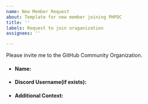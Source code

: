 ```yaml
---
name: New Member Request
about: Template for new member joining PHPDC
title: ''
labels: Request to join oraganization
assignees: ''

---
```


<!---
Invitation will be sent for the GitHub Organization soon. We look forward to having you part of our community :nerd_face:
Don't forget after accepting to make it public so it appears on your GitHub profile for everyone else to see, you can do this by finding your name in the GitHub organization list and change the drop down to public https://github.com/orgs/PHP-DC/people 
-->

Please invite me to the GitHub Community Organization. 
<!--more-specification(if any)-->

<!--Some Details-->
- #### Name:

- #### Discord Username(if exists): 
<!--https://discord.gg/ErG8W36Tkm (link to our discord server)-->

- #### Additional Context:
<!--How did you come to know about PHP-DC?-->

<!--What do you like about this community/ why do you want to join-->
